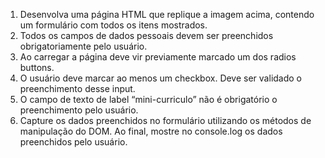 1. Desenvolva uma página HTML que replique a imagem acima,
   contendo um formulário com todos os itens mostrados.
2. Todos os campos de dados pessoais devem ser preenchidos
   obrigatoriamente pelo usuário.
3. Ao carregar a página deve vir previamente marcado um dos radios
   buttons.
4. O usuário deve marcar ao menos um checkbox. Deve ser validado o
   preenchimento desse input.
5. O campo de texto de label “mini-curriculo” não é obrigatório o
   preenchimento pelo usuário.
6. Capture os dados preenchidos no formulário utilizando os métodos
   de manipulação do DOM. Ao final, mostre no console.log os dados
   preenchidos pelo usuário.
